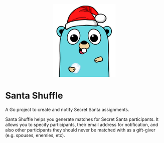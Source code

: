 <p align="center"><img src="gopher.png" alt="santagopher" width="200"/></p>

# Santa Shuffle

A Go project to create and notify Secret Santa assignments. 

Santa Shuffle helps you generate matches for Secret Santa participants. 
It allows you to specify participants, their email address for notification, and also other participants they should never be matched with as a gift-giver (e.g. spouses, enemies, etc).
